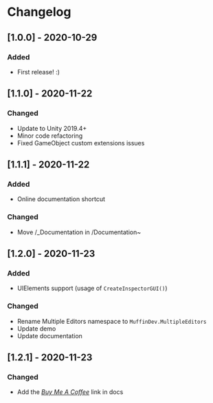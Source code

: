 # Changelog

## [1.0.0] - 2020-10-29
### Added
- First release! :)

## [1.1.0] - 2020-11-22
### Changed
- Update to Unity 2019.4+
- Minor code refactoring
- Fixed GameObject custom extensions issues

## [1.1.1] - 2020-11-22
### Added
- Online documentation shortcut
### Changed
- Move /_Documentation in /Documentation~

## [1.2.0] - 2020-11-23
### Added
- UIElements support (usage of `CreateInspectorGUI()`)
### Changed
- Rename Multiple Editors namespace to `MuffinDev.MultipleEditors`
- Update demo
- Update documentation

## [1.2.1] - 2020-11-23
### Changed
- Add the [*Buy Me A Coffee*](https://www.buymeacoffee.com/muffindev) link in docs